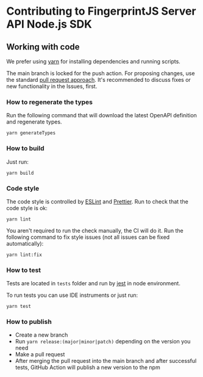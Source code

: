# Contributing to FingerprintJS Server API Node.js SDK

## Working with code

We prefer using [yarn](https://yarnpkg.com/) for installing dependencies and running scripts.

The main branch is locked for the push action. For proposing changes, use the standard [pull request approach](https://docs.github.com/en/pull-requests/collaborating-with-pull-requests/proposing-changes-to-your-work-with-pull-requests/creating-a-pull-request). It's recommended to discuss fixes or new functionality in the Issues, first.

### How to regenerate the types
Run the following command that will download the latest OpenAPI definition and regenerate types.
```shell
yarn generateTypes
```

### How to build
Just run:
```shell
yarn build
```

### Code style

The code style is controlled by [ESLint](https://eslint.org/) and [Prettier](https://prettier.io/). Run to check that the code style is ok:
```shell
yarn lint
```

You aren't required to run the check manually, the CI will do it. Run the following command to fix style issues (not all issues can be fixed automatically):
```shell
yarn lint:fix
```

### How to test
Tests are located in `tests` folder and run by [jest](https://jestjs.io/) in node environment.

To run tests you can use IDE instruments or just run:
```shell
yarn test
```

### How to publish

- Create a new branch
- Run `yarn release:(major|minor|patch)` depending on the version you need
- Make a pull request
- After merging the pull request into the main branch and after successful tests, GitHub Action will publish a new version to the npm
